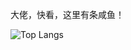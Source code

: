 大佬，快看，这里有条咸鱼！

![Top Langs](https://github-readme-stats-one-bice.vercel.app/api/top-langs/?username=Xymul&layout=compact)
